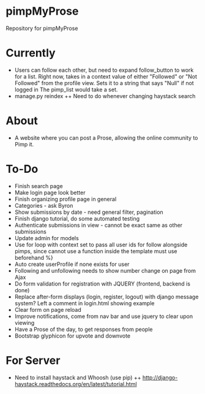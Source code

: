 # pimpMyProse
Repository for pimpMyProse

# Currently
+ Users can follow each other, but need to expand follow_button to work for 
a list. Right now, takes in a context value of either "Followed" or "Not Followed" from
the profile view. Sets it to a string that says "Null" if not logged in The pimp_list would take a set.
+ manage.py reindex
++ Need to do whenever changing haystack search

# About
+ A website where you can post a Prose, allowing the online community to Pimp it.

# To-Do
+ Finish search page
+ Make login page look better
+ Finish organizing profile page in general
+ Categories - ask Byron
+ Show submissions by date - need general filter, pagination
+ Finish django tutorial, do some automated testing
+ Authenticate submissions in view - cannot be exact same as other submissions
+ Update admin for models
+ Use for loop with context set to pass all user ids for follow alongside pimps, since cannot use a function inside the template must use beforehand %}
+ Auto create userProfile if none exists for user
+ Following and unfollowing needs to show number change on page from Ajax
+ Do form validation for registration with JQUERY (frontend, backend is done)
+ Replace after-form displays (login, register, logout) with django message system? Left a comment in login.html showing example
+ Clear form on page reload
+ Improve notifications, come from nav bar and use jquery to clear upon viewing
+ Have a Prose of the day, to get responses from people
+ Bootstrap glyphicon for upvote and downvote

# For Server
+ Need to install haystack and Whoosh (use pip)
++ http://django-haystack.readthedocs.org/en/latest/tutorial.html